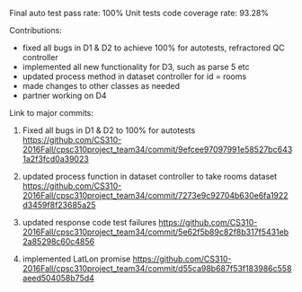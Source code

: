 Final auto test pass rate:  100%
Unit tests code coverage rate:  93.28%

Contributions:  
- fixed all bugs in D1 & D2 to achieve 100% for autotests, refractored QC controller
- implemented all new functionality for D3, such as parse 5 etc
- updated process method in dataset controller for id = rooms
- made changes to other classes as needed
- partner working on D4
 
Link to major commits:
1) Fixed all bugs in D1 & D2 to 100% for autotests
https://github.com/CS310-2016Fall/cpsc310project_team34/commit/9efcee97097991e58527bc6431a2f3fcd0a39023

2) updated process function in dataset controller to take rooms dataset
https://github.com/CS310-2016Fall/cpsc310project_team34/commit/7273e9c92704b630e6fa1922d3459f8f23685a25

3) updated response code test failures
https://github.com/CS310-2016Fall/cpsc310project_team34/commit/5e62f5b89c82f8b317f5431eb2a85298c60c4856

4) implemented LatLon promise
https://github.com/CS310-2016Fall/cpsc310project_team34/commit/d55ca98b687f53f183986c558aeed504058b75d4
